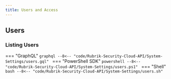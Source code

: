 ```yaml
---
title: Users and Access
---
```


## Users
### Listing Users
=== "GraphQL"
    ```graphql
    --8<-- "code/Rubrik-Security-Cloud-API/System-Settings/users.gql"
    ```
=== "PowerShell SDK"
    ```powershell
    --8<-- "code/Rubrik-Security-Cloud-API/System-Settings/users.ps1"
    ```
=== "Shell"
    ```bash
    --8<-- "code/Rubrik-Security-Cloud-API/System-Settings/users.sh"
    ```
